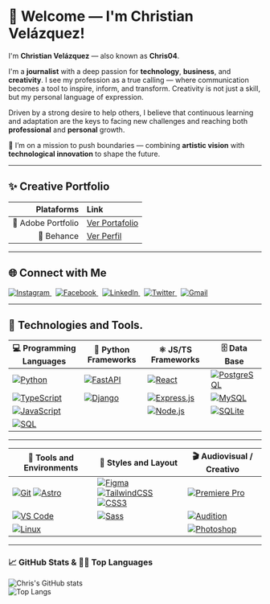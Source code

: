 # 👋 Welcome — I'm Christian Velázquez!

I'm **Christian Velázquez** — also known as **Chris04**.

I'm a **journalist** with a deep passion for **technology**, **business**, and **creativity**. I see my profession as a true calling — where communication becomes a tool to inspire, inform, and transform. Creativity is not just a skill, but my personal language of expression.

Driven by a strong desire to help others, I believe that continuous learning and adaptation are the keys to facing new challenges and reaching both **professional** and **personal** growth.

🚀 I’m on a mission to push boundaries — combining **artistic vision** with **technological innovation** to shape the future.

---

## ✨ Creative Portfolio
| Plataforms | Link |
|-----------:|:-------|
| 🎨 Adobe Portfolio | [Ver Portafolio](https://portfolio.adobe.com/f2496bfc-9fd3-428e-8510-ab8589a024ff/editor/) |
| 🧠 Behance | [Ver Perfil](https://www.behance.net/placebo070b70b) |

---
## 🌐 Connect with Me

<p align="left">
  <a href="https://www.instagram.com/christian04_velazquez/" target="_blank">
    <img src="https://img.shields.io/badge/Instagram-%23E4405F.svg?&style=flat&logo=instagram&logoColor=white" alt="Instagram" />
  </a>
  &nbsp;
  <a href="https://www.facebook.com/Chris04Velazquez/" target="_blank">
    <img src="https://img.shields.io/badge/Facebook-%231877F2.svg?&style=flat&logo=facebook&logoColor=white" alt="Facebook" />
  </a>
  &nbsp;
  <a href="https://www.linkedin.com/in/chris-vel%C3%A1zquez/" target="_blank">
    <img src="https://img.shields.io/badge/LinkedIn-ChrisVelázquez-blue?style=flat&logo=linkedin&logoColor=white" alt="LinkedIn" />
  </a>
  &nbsp;
  <a href="https://twitter.com/Chris_erik4" target="_blank">
    <img src="https://img.shields.io/badge/Twitter-@Chris__erik4-1ca0f1?style=flat&logo=twitter&logoColor=white" alt="Twitter" />
  </a>
  &nbsp;
  <a href="mailto:placebo0704@gmail.com" target="_blank">
    <img src="https://img.shields.io/badge/Gmail-placebo0704@gmail.com-c14438?style=flat&logo=gmail&logoColor=white" alt="Gmail" />
  </a>
</p>

---

## 🚀 Technologies and Tools.

| 💻 Programming Languages  | 🐍 Python Frameworks   | ⚛️ JS/TS Frameworks       | 🗄️ Data Base         |
|---------------------|------------------------|----------------------------|---------------------------|
| [![Python](https://img.shields.io/badge/Python-3776AB?style=flat&logo=python&logoColor=fff)](https://www.python.org/) | [![FastAPI](https://img.shields.io/badge/FastAPI-009688?style=flat&logo=fastapi&logoColor=fff)](https://fastapi.tiangolo.com/) | [![React](https://img.shields.io/badge/React-61DAFB?style=flat&logo=react&logoColor=000)](https://reactjs.org/) | [![PostgreSQL](https://img.shields.io/badge/PostgreSQL-336791?style=flat&logo=postgresql&logoColor=fff)](https://www.postgresql.org/) |
| [![TypeScript](https://img.shields.io/badge/TypeScript-3178C6?style=flat&logo=typescript&logoColor=fff)](https://www.typescriptlang.org/) | [![Django](https://img.shields.io/badge/Django-092E20?style=flat&logo=django&logoColor=fff)](https://www.djangoproject.com/) | [![Express.js](https://img.shields.io/badge/Express.js-000?style=flat&logo=express&logoColor=fff)](https://expressjs.com/) | [![MySQL](https://img.shields.io/badge/MySQL-4479A1?style=flat&logo=mysql&logoColor=fff)](https://www.mysql.com/) |
| [![JavaScript](https://img.shields.io/badge/JavaScript-F7DF1E?style=flat&logo=javascript&logoColor=000)](https://developer.mozilla.org/en-US/docs/Web/JavaScript) |                            | [![Node.js](https://img.shields.io/badge/Node.js-339933?style=flat&logo=node.js&logoColor=fff)](https://nodejs.org/) | [![SQLite](https://img.shields.io/badge/SQLite-003B57?style=flat&logo=sqlite&logoColor=fff)](https://www.sqlite.org/) |
| [![SQL](https://img.shields.io/badge/SQL-4479A1?style=flat&logo=sqlite&logoColor=fff)](https://www.sqlite.org/) |                            |                            |                           |

---

| 🧰 Tools and Environments | 🎨 Styles and Layout | 🎬 Audiovisual / Creativo |
|--------------------------|----------------------|----------------------------|
| [![Git](https://img.shields.io/badge/Git-F05032?style=flat&logo=git&logoColor=fff)](https://git-scm.com/) [![Astro](https://img.shields.io/badge/Astro-000?style=flat&logo=astro&logoColor=fff)](https://astro.build/) | [![Figma](https://img.shields.io/badge/Figma-F24E1E?style=flat&logo=figma&logoColor=fff)](https://figma.com/) [![TailwindCSS](https://img.shields.io/badge/TailwindCSS-06B6D4?style=flat&logo=tailwindcss&logoColor=fff)](https://tailwindcss.com/) [![CSS3](https://img.shields.io/badge/CSS3-1572B6?style=flat&logo=css3&logoColor=fff)](https://developer.mozilla.org/en-US/docs/Web/CSS) | [![Premiere Pro](https://img.shields.io/badge/Premiere_Pro-9999FF?style=flat&logo=adobepremierepro&logoColor=fff)](https://www.adobe.com/products/premiere.html) |
| [![VS Code](https://img.shields.io/badge/VSCode-007ACC?style=flat&logo=visual-studio-code&logoColor=fff)](https://code.visualstudio.com/) | [![Sass](https://img.shields.io/badge/Sass-cc6699?style=flat&logo=sass&logoColor=fff)](https://sass-lang.com/) | [![Audition](https://img.shields.io/badge/Audition-00F?style=flat&logo=adobeaudition&logoColor=fff)](https://www.adobe.com/products/audition.html) |
| [![Linux](https://img.shields.io/badge/Linux-FCC624?style=flat&logo=linux&logoColor=000)](https://www.linux.org/) |                      | [![Photoshop](https://img.shields.io/badge/Photoshop-31A8FF?style=flat&logo=adobephotoshop&logoColor=fff)](https://www.adobe.com/products/photoshop.html) |

---
### 📈 GitHub Stats & 🧑‍💻 Top Languages

![Chris's GitHub stats](https://github-readme-stats.vercel.app/api?username=Christiano0407&show_icons=true&theme=radical)  
![Top Langs](https://github-readme-stats.vercel.app/api/top-langs/?username=Christiano0407&layout=compact&theme=radical)


